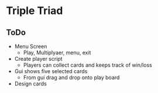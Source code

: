 # Triple Triad

## ToDo

- Menu Screen
  - Play, Multiplyaer, menu, exit
- Create player script
  - Players can collect cards and keeps track of win/loss
- Gui shows five selected cards
  - From gui drag and drop onto play board
- Design cards
